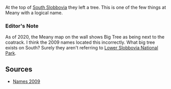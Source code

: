 
At the top of [South Slobbovia](South-Slobbovia) they left a tree. This is one of the few things at Meany with a logical name.

### Editor's Note

As of 2020, the Meany map on the wall shows Big Tree as being next to the coatrack. I think the 2009 names located this incorrectly. What big tree exists on South? Surely they aren't referring to [Lower Slobbovia National Park](Lower-Slobbovia-National-Park).

## Sources

- [Names 2009](Names-2009)
